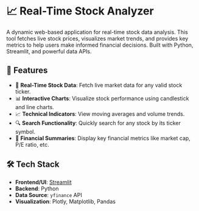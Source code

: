 # 📈 Real-Time Stock Analyzer

A dynamic web-based application for real-time stock data analysis. This tool fetches live stock prices, visualizes market trends, and provides key metrics to help users make informed financial decisions. Built with Python, Streamlit, and powerful data APIs.

## 🚀 Features

- 🔁 **Real-Time Stock Data**: Fetch live market data for any valid stock ticker.
- 📊 **Interactive Charts**: Visualize stock performance using candlestick and line charts.
- 📈 **Technical Indicators**: View moving averages and volume trends.
- 🔍 **Search Functionality**: Quickly search for any stock by its ticker symbol.
- 🧾 **Financial Summaries**: Display key financial metrics like market cap, P/E ratio, etc.

## 🛠️ Tech Stack

- **Frontend/UI**: [Streamlit](https://streamlit.io/)
- **Backend**: Python
- **Data Source**: `yfinance` API
- **Visualization**: Plotly, Matplotlib, Pandas

